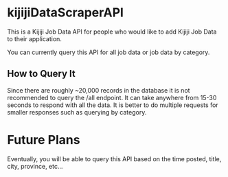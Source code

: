 # kijijiDataScraperAPI
This is a Kijiji Job Data API for people who would like to add Kijiji Job Data to their application.

You can currently query this API for all job data or job data by category.

 ## How to Query It

 Since there are roughly ~20,000 records in the database it is not recommended to query the /all endpoint. It can take anywhere from 15-30 seconds to respond with all the data. It is better to do multiple requests for smaller responses such as querying by category. 


# Future Plans

Eventually, you will be able to query this API based on the time posted, title, city, province, etc...
